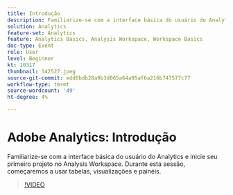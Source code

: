 ```yaml
---
title: Introdução
description: Familiarize-se com a interface básica do usuário do Analytics e inicie seu primeiro projeto no Analysis Workspace.
solution: Analytics
feature-set: Analytics
feature: Analytics Basics, Analysis Workspace, Workspace Basics
doc-type: Event
role: User
level: Beginner
kt: 10317
thumbnail: 342527.jpeg
source-git-commit: edd0bdb28a9b3d065a64a95af6a216b747577c77
workflow-type: tm+mt
source-wordcount: '49'
ht-degree: 4%

---
```


# Adobe Analytics: Introdução

Familiarize-se com a interface básica do usuário do Analytics e inicie seu primeiro projeto no Analysis Workspace. Durante esta sessão, começaremos a usar tabelas, visualizações e painéis.

>[!VIDEO](https://video.tv.adobe.com/v/342527/?quality=12&learn=on)
